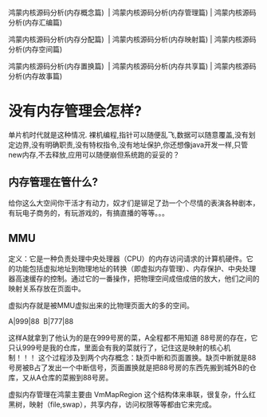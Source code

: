 

<!--
 * @version:
 * @Author:  StevenJokess https://github.com/StevenJokess
 * @Date: 2020-12-20 18:40:01
 * @LastEditors:  StevenJokess https://github.com/StevenJokess
 * @LastEditTime: 2020-12-20 18:53:43
 * @Description:
 * @TODO::
 * @Reference:e
-->

鸿蒙内核源码分析(内存概念篇)  | 鸿蒙内核源码分析(内存管理篇) | 鸿蒙内核源码分析(内存汇编篇)

鸿蒙内核源码分析(内存分配篇)  | 鸿蒙内核源码分析(内存映射篇) | 鸿蒙内核源码分析(内存空间篇) 

鸿蒙内核源码分析(内存置换篇)  | 鸿蒙内核源码分析(内存共享篇) | 鸿蒙内核源码分析(内存故事篇) 

# 没有内存管理会怎样?

单片机时代就是这种情况. 裸机编程,指针可以随便乱飞,数据可以随意覆盖,没有划定边界,没有明确职责,没有特权指令,没有地址保护,你还想像java开发一样,只管new内存,不去释放,应用可以随便崩但系统跑的妥妥的？

## 内存管理在管什么?

给你这么大空间你干活才有动力，奴才们是铆足了劲一个个尽情的表演各种剧本，有玩电子商务的，有玩游戏的，有搞直播的等等。。。

## MMU

定义：它是一种负责处理中央处理器（CPU）的内存访问请求的计算机硬件。它的功能包括虚拟地址到物理地址的转换（即虚拟内存管理）、内存保护、中央处理器高速缓存的控制。通过它的一番操作，把物理空间成倍成倍的放大，他们之间的映射关系存放在页面中。

虚拟内存就是被MMU虚拟出来的比物理页面大的多的空间。


A|999|88 
B|777|88

这样A就拿到了他认为的是在999号房的菜，A全程都不用知道 88号房的存在，它只认999号是我的仓库，里面会有我的菜就行了，记住这是映射的核心机制！！！ 这个过程涉及到两个内存概念：缺页中断和页面置换。缺页中断就是88号房被B占了发出一个中断信号，页面置换就是把88号房的东西先搬到城外B的仓库，又从A仓库的菜搬到88号房。

虚拟内存管理在鸿蒙主要由 VmMapRegion 这个结构体来串联，很复杂，什么红黑树，映射（file,swap），共享内存，访问权限等等都由它来完成。
